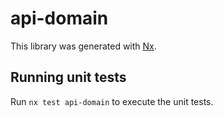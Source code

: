 # api-domain

This library was generated with [Nx](https://nx.dev).

## Running unit tests

Run `nx test api-domain` to execute the unit tests.
